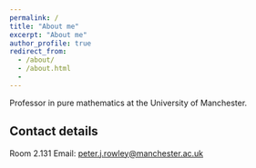```yaml
---
permalink: /
title: "About me"
excerpt: "About me"
author_profile: true
redirect_from:
  - /about/
  - /about.html
  -
---
```


Professor in pure mathematics at the University of Manchester.



## Contact details

Room 2.131 
Email: peter.j.rowley@manchester.ac.uk
